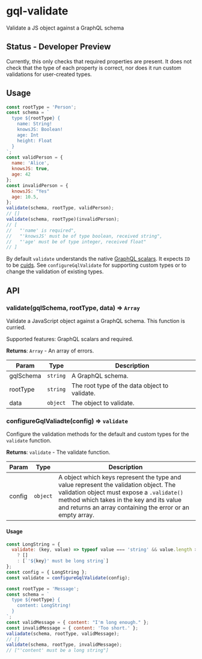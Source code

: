 # gql-validate

Validate a JS object against a GraphQL schema


## Status - Developer Preview

Currently, this only checks that required properties are present. It does not check that the type of each property is correct, nor does it run custom validations for user-created types.


## Usage

```js
const rootType = 'Person';
const schema = `
  type ${rootType} {
    name: String!
    knowsJS: Boolean!
    age: Int
    height: Float
  }
`;
const validPerson = {
  name: 'Alice',
  knowsJS: true,
  age: 42
};
const invalidPerson = {
  knowsJS: "Yes"
  age: 10.5,
};
validate(schema, rootType, validPerson);
// []
validate(schema, rootType)(invalidPerson);
// [
//   "'name' is required",
//   "'knowsJS' must be of type boolean, received string",
//   "'age' must be of type integer, received float"
// ]
```

By default `validate` understands the native [GraphQL scalars](https://graphql.org/learn/schema/#scalar-types). It expects `ID` to be [cuids](https://github.com/ericelliott/cuid). See `configureGqlValidate` for supporting custom types or to change the validation of existing types.


## API

### validate(gqlSchema, rootType, data) ⇒ <code>Array</code>

Validate a JavaScript object against a GraphQL schema. This function is curried.

Supported features: GraphQL scalars and required.

**Returns**: <code>Array</code> - An array of errors.  

| Param | Type | Description |
| --- | --- | --- |
| gqlSchema | <code>string</code> | A GraphQL schema. |
| rootType | <code>string</code> | The root type of the data object to validate. |
| data | <code>object</code> | The object to validate. |


### configureGqlValiadte(config) => <code>validate</code>

Configure the validation methods for the default and custom types for the `validate` function.

**Returns**: <code>validate</code> - The validate function.

| Param | Type | Description |
| --- | --- | --- |
| config | <code>object</code> | A object which keys represent the type and value represent the validation object. The validation object must expose a `.validate()` method which takes in the key and its value and returns an array containing the error or an empty array. |

#### Usage

```js
const LongString = { 
  validate: (key, value) => typeof value === 'string' && value.length > 10
    ? []
    : [`'${key}' must be long string`]
};
const config = { LongString };
const validate = configureGqlValidate(config);

const rootType = 'Message';
const schema = `
  type ${rootType} {
    content: LongString!
  }
`;
const validMessage = { content: "I'm long enough." };
const invalidMessage = { content: 'Too short.' };
valiadate(schema, rootType, validMessage);
// []
validate(schema, rootType, invalidMessage);
// ["'content' must be a long string"]
```
